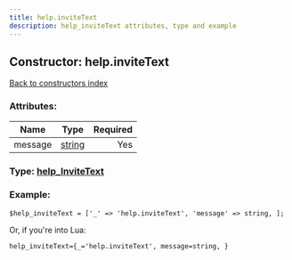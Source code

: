 ```yaml
---
title: help.inviteText
description: help_inviteText attributes, type and example
---
```

## Constructor: help.inviteText  
[Back to constructors index](index.md)



### Attributes:

| Name     |    Type       | Required |
|----------|:-------------:|---------:|
|message|[string](../types/string.md) | Yes|



### Type: [help\_InviteText](../types/help_InviteText.md)


### Example:

```
$help_inviteText = ['_' => 'help.inviteText', 'message' => string, ];
```  

Or, if you're into Lua:  


```
help_inviteText={_='help.inviteText', message=string, }

```


